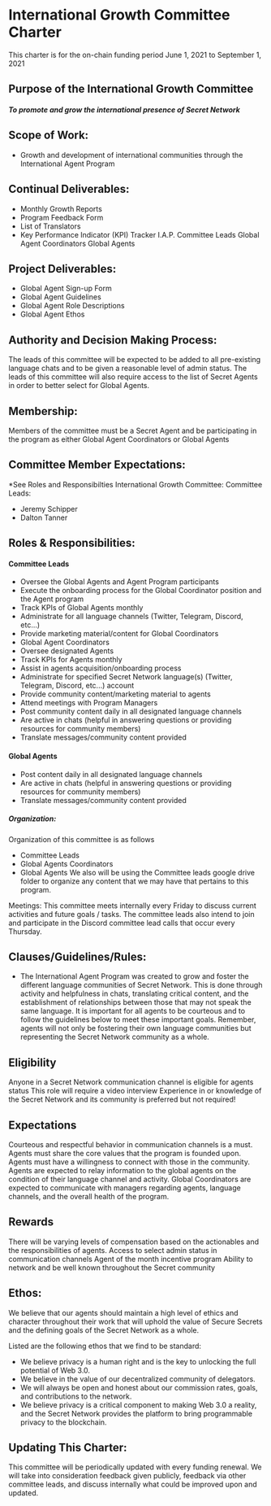 # International Growth Committee Charter

This charter is for the on-chain funding period June 1, 2021 to September 1, 2021

## Purpose of the International Growth Committee
##### To promote and grow the international presence of Secret Network

## Scope of Work:
* Growth and development of international communities through the International Agent Program

## Continual Deliverables:
* Monthly Growth Reports
* Program Feedback Form
* List of Translators
* Key Performance Indicator (KPI) Tracker
     I.A.P. Committee Leads
     Global Agent Coordinators
     Global Agents

## Project Deliverables:
* Global Agent Sign-up Form
* Global Agent Guidelines
* Global Agent Role Descriptions 
* Global Agent Ethos

## Authority and Decision Making Process:
The leads of this committee will be expected to be added to all pre-existing language chats and to be given a reasonable level of admin status. The leads of this committee will also require access to the list of Secret Agents in order to better select for Global Agents. 

## Membership:
Members of the committee must be a Secret Agent and be participating in the program as either Global Agent Coordinators or Global Agents

## Committee Member Expectations:
*See Roles and Responsibilties
International Growth Committee:
Committee Leads:
* Jeremy Schipper 
* Dalton Tanner

## Roles & Responsibilities:
#### Committee Leads
* Oversee the Global Agents and Agent Program participants
* Execute the onboarding process for the Global Coordinator position and the Agent program
* Track KPIs of Global Agents monthly
* Administrate for all language channels (Twitter, Telegram, Discord, etc...)
* Provide marketing material/content for Global Coordinators
* Global Agent Coordinators
* Oversee designated Agents 
* Track KPIs for Agents monthly
* Assist in agents acquisition/onboarding process
* Administrate for specified Secret Network language(s) (Twitter, Telegram, Discord, etc...) account
* Provide community content/marketing material to agents
* Attend meetings with Program Managers
* Post community content daily in all designated language channels
* Are active in chats (helpful in answering questions or providing resources for community members)
* Translate messages/community content provided

#### Global Agents
* Post content daily in all designated language channels
* Are active in chats (helpful in answering questions or providing resources for community members)
* Translate messages/community content provided
##### Organization:
Organization of this committee is as follows
* Committee Leads
* Global Agents Coordinators
* Global Agents
We also will be using the Committee leads google drive folder to organize any content that we may have that pertains to this program.

Meetings:
This committee meets internally every Friday to discuss current activities and future goals / tasks. The committee leads also intend to join and participate in the Discord committee lead calls that occur every Thursday. 

## Clauses/Guidelines/Rules:
- The International Agent Program was created to grow and foster the different language communities of Secret Network. This is done through activity and helpfulness in chats, translating critical content, and the establishment of relationships between those that may not speak the same language. It is important for all agents to be courteous and to follow the guidelines below to meet these important goals. Remember, agents will not only be fostering their own language communities but representing the Secret Network community as a whole. 

## Eligibility
Anyone in a Secret Network communication channel is eligible for agents status
This role will require a video interview
Experience in or knowledge of the Secret Network and its community is preferred but not required!

## Expectations
Courteous and respectful behavior in communication channels is a must. 
Agents must share the core values that the program is founded upon.
Agents must have a willingness to connect with those in the community. 
Agents are expected to relay information to the global agents on the condition of their language channel and activity. 
Global Coordinators are expected to communicate with managers regarding agents, language channels, and the overall health of the program.

## Rewards
There will be varying levels of compensation based on the actionables and the responsibilities of agents.
Access to select admin status in communication channels
Agent of the month incentive program
Ability to network and be well known throughout the Secret community

## Ethos:

We believe that our agents should maintain a high level of ethics and character throughout their work that will uphold the value of Secure Secrets and the defining goals of the Secret Network as a whole. 

Listed are the following ethos that we find to be standard:

* We believe privacy is a human right and is the key to unlocking the full potential of Web 3.0. 
* We believe in the value of our decentralized community of delegators.
* We will always be open and honest about our commission rates, goals, and contributions to the network.
* We believe privacy is a critical component to making Web 3.0 a reality, and the Secret Network provides the platform to bring programmable privacy to the blockchain.

## Updating This Charter:
This committee will be periodically updated with every funding renewal. We will take into consideration feedback given publicly, feedback via other committee leads, and discuss internally what could be improved upon and updated. 

